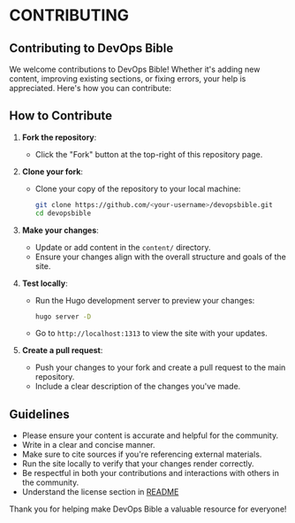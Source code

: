 # CONTRIBUTING

## Contributing to DevOps Bible

We welcome contributions to DevOps Bible! Whether it's adding new content, improving existing sections, or fixing errors, your help is appreciated. Here's how you can contribute:

## How to Contribute

1. **Fork the repository**:

   - Click the "Fork" button at the top-right of this repository page.

2. **Clone your fork**:

   - Clone your copy of the repository to your local machine:

     ```bash
     git clone https://github.com/<your-username>/devopsbible.git
     cd devopsbible
     ```

3. **Make your changes**:

   - Update or add content in the `content/` directory.
   - Ensure your changes align with the overall structure and goals of the site.

4. **Test locally**:

   - Run the Hugo development server to preview your changes:

     ```bash
     hugo server -D
     ```

   - Go to `http://localhost:1313` to view the site with your updates.

5. **Create a pull request**:
   - Push your changes to your fork and create a pull request to the main repository.
   - Include a clear description of the changes you've made.

## Guidelines

- Please ensure your content is accurate and helpful for the community.
- Write in a clear and concise manner.
- Make sure to cite sources if you're referencing external materials.
- Run the site locally to verify that your changes render correctly.
- Be respectful in both your contributions and interactions with others in the community.
- Understand the license section in [README](./README)

Thank you for helping make DevOps Bible a valuable resource for everyone!
